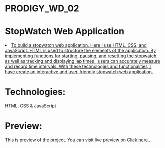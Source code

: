 # PRODIGY_WD_02

# StopWatch Web Application
<u><li>To build a stopwatch web application, Here I use HTML, CSS, and JavaScript. HTML is used to structure the elements of the application. By implementing functions for starting, pausing, and resetting the stopwatch, as well as tracking and displaying lap times , users can accurately measure and record time intervals. With these technologies and functionalities, I have create an interactive and user-friendly stopwatch web application.</li></u>

# Technologies:
HTML, CSS & JavaScript

# Preview:
This is preview of the project. You can visit live preview on
    [Click here..](https://stop-watch-task.netlify.app)
